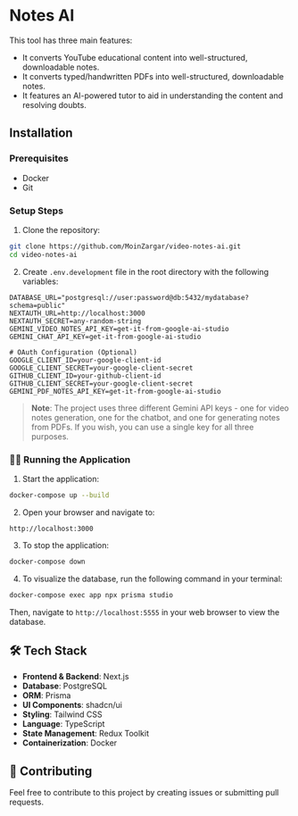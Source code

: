 # Notes AI

This tool has three main features:
- It converts YouTube educational content into well-structured, downloadable notes.
- It converts typed/handwritten PDFs into well-structured, downloadable notes.
- It features an AI-powered tutor to aid in understanding the content and resolving doubts.

## Installation

### Prerequisites

- Docker
- Git

### Setup Steps

1. Clone the repository:
```bash
git clone https://github.com/MoinZargar/video-notes-ai.git
cd video-notes-ai
```

2. Create `.env.development` file in the root directory with the following variables:
```env
DATABASE_URL="postgresql://user:password@db:5432/mydatabase?schema=public"
NEXTAUTH_URL=http://localhost:3000
NEXTAUTH_SECRET=any-random-string
GEMINI_VIDEO_NOTES_API_KEY=get-it-from-google-ai-studio
GEMINI_CHAT_API_KEY=get-it-from-google-ai-studio

# OAuth Configuration (Optional)
GOOGLE_CLIENT_ID=your-google-client-id
GOOGLE_CLIENT_SECRET=your-google-client-secret
GITHUB_CLIENT_ID=your-github-client-id
GITHUB_CLIENT_SECRET=your-google-client-secret
GEMINI_PDF_NOTES_API_KEY=get-it-from-google-ai-studio
```

> **Note**: The project uses three different Gemini API keys - one for video notes generation, one for the chatbot, and one for generating notes from PDFs. If you wish, you can use a single key for all three purposes.

### 🏃‍♂️ Running the Application

1. Start the application:
```bash
docker-compose up --build
```

2. Open your browser and navigate to:
```
http://localhost:3000
```

3. To stop the application:
```bash
docker-compose down
```

4. To visualize the database, run the following command in your terminal:
```bash
docker-compose exec app npx prisma studio
```
Then, navigate to `http://localhost:5555` in your web browser to view the database.


## 🛠️ Tech Stack

- **Frontend & Backend**: Next.js
- **Database**: PostgreSQL
- **ORM**: Prisma
- **UI Components**: shadcn/ui
- **Styling**: Tailwind CSS
- **Language**: TypeScript
- **State Management**: Redux Toolkit
- **Containerization**: Docker

## 🤝 Contributing

Feel free to contribute to this project by creating issues or submitting pull requests.

